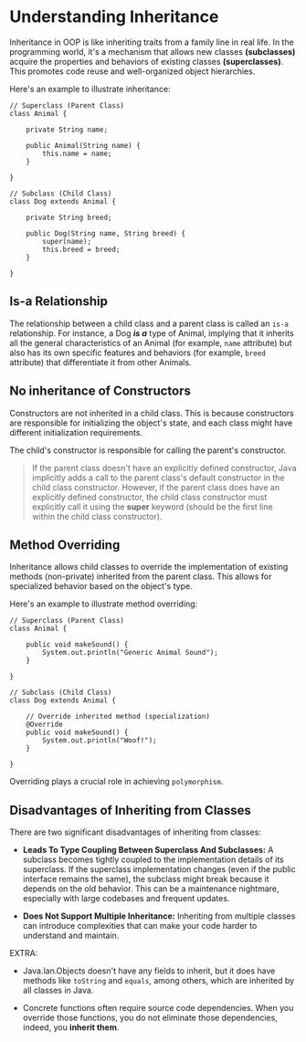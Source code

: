 # Understanding Inheritance

Inheritance in OOP is like inheriting traits from a family line in real life. In the programming world, it's a mechanism that allows new classes **(subclasses)** acquire the properties and behaviors of existing classes **(superclasses)**. This promotes code reuse and well-organized object hierarchies.

Here's an example to illustrate inheritance:

```
// Superclass (Parent Class)
class Animal {

    private String name;

    public Animal(String name) {
        this.name = name;
    }

}

// Subclass (Child Class)
class Dog extends Animal {

    private String breed;

    public Dog(String name, String breed) {
        super(name);
        this.breed = breed;
    }

}
```

## Is-a Relationship

The relationship between a child class and a parent class is called an `is-a` relationship. For instance, a Dog **_is a_** type of Animal, implying that it inherits all the general characteristics of an Animal (for example, `name` attribute) but also has its own specific features and behaviors (for example, `breed` attribute) that differentiate it from other Animals.

## No inheritance of Constructors

Constructors are not inherited in a child class. This is because constructors are responsible for initializing the object's state, and each class might have different initialization requirements.

The child's constructor is responsible for calling the parent's constructor.

> If the parent class doesn't have an explicitly defined constructor, Java implicitly adds a call to the parent class's default constructor in the child class constructor. However, if the parent class does have an explicitly defined constructor, the child class constructor must explicitly call it using the **super** keyword (should be the first line within the child class constructor).

## Method Overriding

Inheritance allows child classes to override the implementation of existing methods (non-private) inherited from the parent class. This allows for specialized behavior based on the object's type.

Here's an example to illustrate method overriding:

```
// Superclass (Parent Class)
class Animal {

    public void makeSound() {
        System.out.println("Generic Animal Sound");
    }

}

// Subclass (Child Class)
class Dog extends Animal {

    // Override inherited method (specialization)
    @Override
    public void makeSound() {
        System.out.println("Woof!");
    }

}
```

Overriding plays a crucial role in achieving `polymorphism`.

## Disadvantages of Inheriting from Classes

There are two significant disadvantages of inheriting from classes:

- **Leads To Type Coupling Between Superclass And Subclasses:** A subclass becomes tightly coupled to the implementation details of its superclass. If the superclass implementation changes (even if the public interface remains the same), the subclass might break because it depends on the old behavior. This can be a maintenance nightmare, especially with large codebases and frequent updates.

- **Does Not Support Multiple Inheritance:** Inheriting from multiple classes can introduce complexities that can make your code harder to understand and maintain.

EXTRA:

- Java.lan.Objects doesn't have any fields to inherit, but it does have methods like `toString` and `equals`, among others, which are inherited by all classes in Java.

- Concrete functions often require source code dependencies. When you override those functions, you do not eliminate those dependencies, indeed, you **inherit them**.
